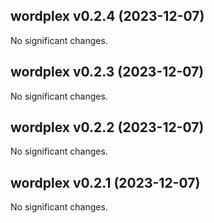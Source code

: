 ## wordplex v0.2.4 (2023-12-07)


No significant changes.


## wordplex v0.2.3 (2023-12-07)


No significant changes.


## wordplex v0.2.2 (2023-12-07)


No significant changes.


## wordplex v0.2.1 (2023-12-07)


No significant changes.
